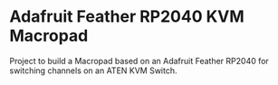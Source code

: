 # Adafruit Feather RP2040 KVM Macropad

Project to build a Macropad based on an Adafruit Feather RP2040 for switching channels
on an ATEN KVM Switch.
